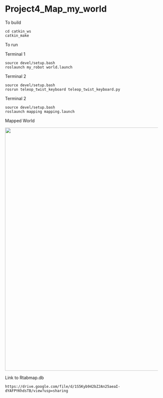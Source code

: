 # Project4_Map_my_world

To build
```
cd catkin_ws
catkin_make
```
To run

Terminal 1
```
source devel/setup.bash
roslaunch my_robot world.launch 
```
Terminal 2
```
source devel/setup.bash
rosrun teleop_twist_keyboard teleop_twist_keyboard.py 
```
Terminal 2
```
source devel/setup.bash
roslaunch mapping mapping.launch
```
Mapped World

<img src="https://github.com/PranaliDesai/Project4_Map_my_world/blob/master/workspace/catkin_ws/mymap.pgm" width="800">

Link to Rtabmap.db

```
https://drive.google.com/file/d/1S5Kyb942bZJAn25aeaI-dYAFPYKhdsTB/view?usp=sharing
```
